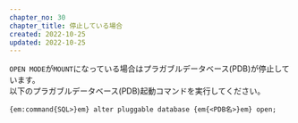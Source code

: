 ```yaml
---
chapter_no: 30
chapter_title: 停止している場合
created: 2022-10-25
updated: 2022-10-25
---
```

`OPEN MODE`が`MOUNT`になっている場合はプラガブルデータベース(PDB)が停止しています。  
以下のプラガブルデータベース(PDB)起動コマンドを実行してください。

```output
{em:command{SQL>}em} alter pluggable database {em{<PDB名>}em} open;
```
